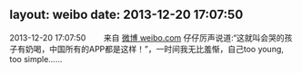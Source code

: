 layout: weibo
date: 2013-12-20 17:07:50
---
<meta name="referrer" content="no-referrer" />

2013-12-20 17:07:50  &nbsp;&nbsp;&nbsp;&nbsp;&nbsp;&nbsp; 来自 <a href="http://weibo.com/" rel="nofollow">微博 weibo.com</a>
仔仔厉声说道:“这就叫会哭的孩子有奶喝，中国所有的APP都是这样！”，一时间我无比羞惭，自己too young, too simple…… ​​​

